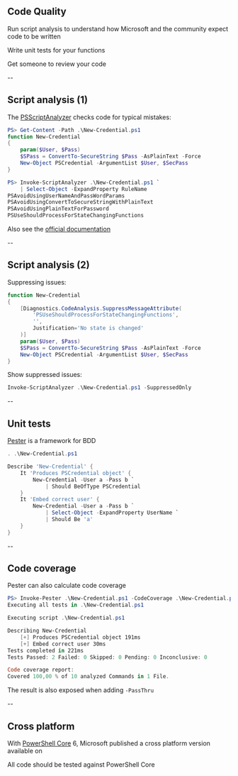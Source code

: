 <!-- .slide: id="code_quality" -->

## Code Quality

Run script analysis to understand how Microsoft and the community expect code to be written

Write unit tests for your functions

Get someone to review your code

--

<!-- .slide: id="script_analysis" -->

## Script analysis (1)

The [PSScriptAnalyzer]() checks code for typical mistakes:

```powershell
PS> Get-Content -Path .\New-Credential.ps1
function New-Credential
{
    param($User, $Pass)
    $SPass = ConvertTo-SecureString $Pass -AsPlainText -Force
    New-Object PSCredential -ArgumentList $User, $SecPass
}

PS> Invoke-ScriptAnalyzer .\New-Credential.ps1 `
    | Select-Object -ExpandProperty RuleName
PSAvoidUsingUserNameAndPassWordParams
PSAvoidUsingConvertToSecureStringWithPlainText
PSAvoidUsingPlainTextForPassword
PSUseShouldProcessForStateChangingFunctions
```

Also see the [official documentation](https://github.com/PowerShell/PSScriptAnalyzer#usage)

--

## Script analysis (2)

Suppressing issues:

```powershell
function New-Credential
{
    [Diagnostics.CodeAnalysis.SuppressMessageAttribute(
        'PSUseShouldProcessForStateChangingFunctions',
        '',
        Justification='No state is changed'
    )]
    param($User, $Pass)
    $SPass = ConvertTo-SecureString $Pass -AsPlainText -Force
    New-Object PSCredential -ArgumentList $User, $SecPass
}
```

Show suppressed issues:

```powershell
Invoke-ScriptAnalyzer .\New-Credential.ps1 -SuppressedOnly
```

--

<!-- .slide: id="unit_tests" -->

## Unit tests

[Pester](https://github.com/pester/Pester/wiki/Pester) is a framework for BDD

```powershell
. .\New-Credential.ps1

Describe 'New-Credential' {
    It 'Produces PSCredential object' {
        New-Credential -User a -Pass b `
            | Should BeOfType PSCredential
    }
    It 'Embed correct user' {
        New-Credential -User a -Pass b `
            | Select-Object -ExpandProperty UserName `
            | Should Be 'a'
    }
}
```

--

<!-- .slide: id="code_coverage" -->

## Code coverage

Pester can also calculate code coverage

```powershell
PS> Invoke-Pester .\New-Credential.ps1 -CodeCoverage .\New-Credential.ps1
Executing all tests in .\New-Credential.ps1

Executing script .\New-Credential.ps1

Describing New-Credential
    [+] Produces PSCredential object 191ms
    [+] Embed correct user 30ms
Tests completed in 221ms
Tests Passed: 2 Failed: 0 Skipped: 0 Pending: 0 Inconclusive: 0

Code coverage report:
Covered 100,00 % of 10 analyzed Commands in 1 File.
```

The result is also exposed when adding `-PassThru`

--

<!-- .slide: id="cross_platform" -->

## Cross platform

With [PowerShell Core](https://github.com/Powershell/powershell) 6, Microsoft published a cross platform version available on <i class="fab fa-windows"></i> <i class="fab fa-linux"></i> <i class="fab fa-apple"></i>

All code should be tested against PowerShell Core
